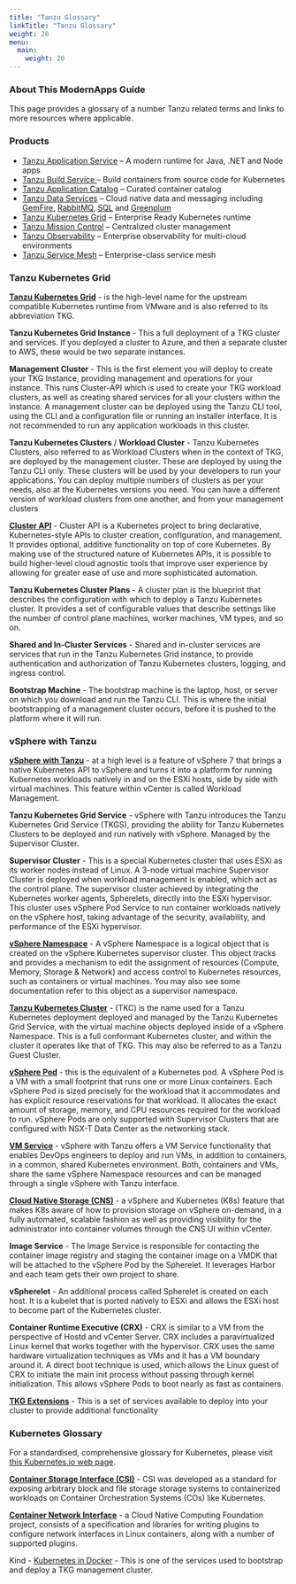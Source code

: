 ```yaml
---
title: "Tanzu Glossary"
linkTitle: "Tanzu Glossary"
weight: 20
menu:
  main:
    weight: 20
---
```


### About This ModernApps Guide

This page provides a glossary of a number Tanzu related terms and links to more resources where applicable.

### Products

 * [Tanzu Application Service](https://tanzu.vmware.com/application-service) – A modern runtime for Java, .NET and Node apps
 * [Tanzu Build Service ](https://tanzu.vmware.com/build-service)– Build containers from source code for Kubernetes
 * [Tanzu Application Catalog](https://tanzu.vmware.com/application-catalog) – Curated container catalog
 * [Tanzu Data Services](https://tanzu.vmware.com/data-services) – Cloud native data and messaging including [GemFire](https://tanzu.vmware.com/gemfire), [RabbitMQ](https://tanzu.vmware.com/rabbitmq), [SQL](https://tanzu.vmware.com/sql) and [Greenplum](https://tanzu.vmware.com/greenplum)
 * [Tanzu Kubernetes Grid](https://tanzu.vmware.com/kubernetes-grid) – Enterprise Ready Kubernetes runtime
 * [Tanzu Mission Control](https://tanzu.vmware.com/mission-control) – Centralized cluster management
 * [Tanzu Observability](https://tanzu.vmware.com/observability) – Enterprise observability for multi-cloud environments
 * [Tanzu Service Mesh](https://tanzu.vmware.com/service-mesh) – Enterprise-class service mesh

### Tanzu Kubernetes Grid

[**Tanzu Kubernetes Grid**](https://docs.vmware.com/en/VMware-Tanzu-Kubernetes-Grid/1.3/vmware-tanzu-kubernetes-grid-13/GUID-index.html) - is the high-level name for the upstream compatible Kubernetes runtime from VMware and is also referred to its abbreviation TKG.

**Tanzu Kubernetes Grid Instance** - This a full deployment of a TKG cluster and services. If you deployed a cluster to Azure, and then a separate cluster to AWS, these would be two separate instances.

**Management Cluster** - This is the first element you will deploy to create your TKG Instance, providing management and operations for your instance. This runs Cluster-API which is used to create your TKG workload clusters, as well as creating shared services for all your clusters within the instance. A management cluster can be deployed using the Tanzu CLI tool, using the CLI and a configuration file or running an installer interface. It is not recommended to run any application workloads in this cluster.

**Tanzu Kubernetes Clusters** / **Workload Cluster** - Tanzu Kubernetes Clusters, also referred to as Workload Clusters when in the context of TKG, are deployed by the management cluster. These are deployed by using the Tanzu CLI only. These clusters will be used by your developers to run your applications. You can deploy multiple numbers of clusters as per your needs, also at the Kubernetes versions you need. You can have a different version of workload clusters from one another, and from your management clusters

[**Cluster API**](https://tanzu.vmware.com/content/blog/the-what-and-the-why-of-the-cluster-api) - Cluster API is a Kubernetes project to bring declarative, Kubernetes-style APIs to cluster creation, configuration, and management. It provides optional, additive functionality on top of core Kubernetes. By making use of the structured nature of Kubernetes APIs, it is possible to build higher-level cloud agnostic tools that improve user experience by allowing for greater ease of use and more sophisticated automation.

**Tanzu Kubernetes Cluster Plans** - A cluster plan is the blueprint that describes the configuration with which to deploy a Tanzu Kubernetes cluster. It provides a set of configurable values that describe settings like the number of control plane machines, worker machines, VM types, and so on.

**Shared and In-Cluster Services** - Shared and in-cluster services are services that run in the Tanzu Kubernetes Grid instance, to provide authentication and authorization of Tanzu Kubernetes clusters, logging, and ingress control.

**Bootstrap Machine** - The bootstrap machine is the laptop, host, or server on which you download and run the Tanzu CLI. This is where the initial bootstrapping of a management cluster occurs, before it is pushed to the platform where it will run.

### vSphere with Tanzu

[**vSphere with Tanzu**](https://docs.vmware.com/en/VMware-vSphere/7.0/vmware-vsphere-with-tanzu/GUID-152BE7D2-E227-4DAA-B527-557B564D9718.html) - at a high level is a feature of vSphere 7 that brings a native Kubernetes API to vSphere and turns it into a platform for running Kubernetes workloads natively in and on the ESXi hosts, side by side with virtual machines. This feature within vCenter is called Workload Management. 

**Tanzu Kubernetes Grid Service** - vSphere with Tanzu introduces the Tanzu Kubernetes Grid Service (TKGS), providing the ability for Tanzu Kubernetes Clusters to be deployed and run natively with vSphere. Managed by the Supervisor Cluster. 

**Supervisor Cluster** - This is a special Kubernetes cluster that uses ESXi as its worker nodes instead of Linux. A 3-node virtual machine Supervisor Cluster is deployed when workload management is enabled, which act as the control plane. The supervisor cluster achieved by integrating the Kubernetes worker agents, Spherelets, directly into the ESXi hypervisor. This cluster uses vSphere Pod Service to run container workloads natively on the vSphere host, taking advantage of the security, availability, and performance of the ESXi hypervisor.

[**vSphere Namespace**](https://docs.vmware.com/en/VMware-vSphere/7.0/vmware-vsphere-with-tanzu/GUID-3E4E6039-BD24-4C40-8575-5AA0EECBBBEC.html#vsphere-namespace-0) - A vSphere Namespace is a logical object that is created on the vSphere Kubernetes supervisor cluster. This object tracks and provides a mechanism to edit the assignment of resources (Compute, Memory, Storage & Network) and access control to Kubernetes resources, such as containers or virtual machines. You may also see some documentation refer to this object as a supervisor namespace.

[**Tanzu Kubernetes Cluster**](https://docs.vmware.com/en/VMware-vSphere/7.0/vmware-vsphere-with-tanzu/GUID-DC22EA6A-E086-4CFE-A7DA-2654891F5A12.html) - (TKC) is the name used for a Tanzu Kubernetes deployment deployed and managed by the Tanzu Kubernetes Grid Service, with the virtual machine objects deployed inside of a vSphere Namespace. This is a full conformant Kubernetes cluster, and within the cluster it operates like that of TKG. This may also be referred to as a Tanzu Guest Cluster.

[**vSphere Pod**](https://docs.vmware.com/en/VMware-vSphere/7.0/vmware-vsphere-with-tanzu/GUID-276F809D-2015-4FC6-92D8-8539D491815E.html?hWord=N4IghgNiBcIG4GUAOALApgJzQAgAoHsATAZxAF8g) - this is the equivalent of a Kubernetes pod. A vSphere Pod is a VM with a small footprint that runs one or more Linux containers. Each vSphere Pod is sized precisely for the workload that it accommodates and has explicit resource reservations for that workload. It allocates the exact amount of storage, memory, and CPU resources required for the workload to run. vSphere Pods are only supported with Supervisor Clusters that are configured with NSX-T Data Center as the networking stack.

[**VM Service**](https://docs.vmware.com/en/VMware-vSphere/7.0/vmware-vsphere-with-tanzu/GUID-1BAB6DBF-0EEE-44BD-ADCC-7499E4444020.html) - vSphere with Tanzu offers a VM Service functionality that enables DevOps engineers to deploy and run VMs, in addition to containers, in a common, shared Kubernetes environment. Both, containers and VMs, share the same vSphere Namespace resources and can be managed through a single vSphere with Tanzu interface.

[**Cloud Native Storage (CNS)**](https://blogs.vmware.com/virtualblocks/2019/08/14/introducing-cloud-native-storage-for-vsphere/) - a vSphere and Kubernetes (K8s) feature that makes K8s aware of how to provision storage on vSphere on-demand, in a fully automated, scalable fashion as well as providing visibility for the administrator into container volumes through the CNS UI within vCenter.

**Image Service** - The Image Service is responsible for contacting the container image registry and staging the container image on a VMDK that will be attached to the vSphere Pod by the Spherelet. It leverages Harbor and each team gets their own project to share.

**vSpherelet** - An additional process called Spherelet is created on each host. It is a kubelet that is ported natively to ESXi and allows the ESXi host to become part of the Kubernetes cluster. 

**Container Runtime Executive (CRX)** - CRX is similar to a VM from the perspective of Hostd and vCenter Server. CRX includes a paravirtualized Linux kernel that works together with the hypervisor. CRX uses the same hardware virtualization techniques as VMs and it has a VM boundary around it. A direct boot technique is used, which allows the Linux guest of CRX to initiate the main init process without passing through kernel initialization. This allows vSphere Pods to boot nearly as fast as containers.

[**TKG Extensions**](https://docs.vmware.com/en/VMware-vSphere/7.0/vmware-vsphere-with-tanzu/GUID-00A2BB49-DBDE-4E2B-B9EE-38C36E261185.html) - This is a set of services available to deploy into your cluster to provide additional functionality

### Kubernetes Glossary

For a standardised, comprehensive glossary for Kubernetes, please visit [this Kubernetes.io web page](https://kubernetes.io/docs/reference/glossary/?fundamental=true). 

[**Container Storage Interface (CSI)**](https://kubernetes-csi.github.io/docs/) - CSI was developed as a standard for exposing arbitrary block and file storage storage systems to containerized workloads on Container Orchestration Systems (COs) like Kubernetes.

[**Container Network Interface**](https://github.com/containernetworking/cni) - a Cloud Native Computing Foundation project, consists of a specification and libraries for writing plugins to configure network interfaces in Linux containers, along with a number of supported plugins.

Kind - [Kubernetes in Docker](https://kind.sigs.k8s.io/) - This is one of the services used to bootstrap and deploy a TKG management cluster.
